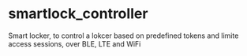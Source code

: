 # smartlock_controller
Smart locker, to control a lokcer based on predefined tokens and limite access sessions, over BLE, LTE and WiFi
